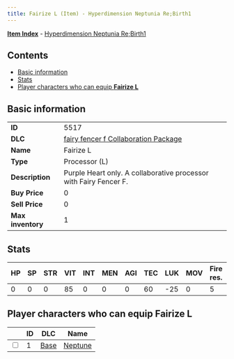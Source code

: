 ```yaml
---
title: Fairize L (Item) - Hyperdimension Neptunia Re;Birth1
---
```


[**Item Index**](/neptunia/rb1/item/index.html) - [Hyperdimension Neptunia Re;Birth1](/neptunia/rb1)

## Contents

- [Basic information](#basic-information)
- [Stats](#stats)
- [Player characters who can equip **Fairize L**](#player-characters-who-can-equip-fairize-l)
## Basic information

|   |   |
| -- | -- |
| **ID** | 5517 |
| **DLC** | [fairy fencer f Collaboration Package](/neptunia/rb1/dlc/6-fairy-fencer-f.html) |
| **Name** | Fairize L |
| **Type** | Processor (L) |
| **Description** | Purple Heart only. A collaborative processor with Fairy Fencer F. |
| **Buy Price** | 0 |
| **Sell Price** | 0 |
| **Max inventory** | 1 |


## Stats

| HP | SP | STR | VIT | INT | MEN | AGI | TEC | LUK | MOV | Fire res. | Ice res. | Wind res. | Lightning res. |
| -- | -- | --- | --- | --- | --- | --- | --- | --- | --- | --------- | -------- | --------- | -------------- |
| 0 | 0 | 0 | 85 | 0 | 0 | 0 | 60 | -25 | 0 | 5 | 0 | 0 | 0 |


## Player characters who can equip **Fairize L**

|    | ID | DLC | Name |
| -- | -- | --- | ---- |
| <input type="checkbox" id="rb1-player-1-1" class="trackbox" /> | 1 | [Base](/neptunia/rb1/dlc/1-base.html) | [Neptune](/neptunia/rb1/player/1-1-neptune.html) |
